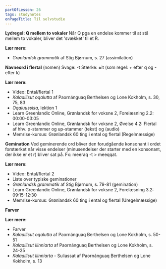 ```yaml
---
partOfLesson: 26
tags: studynotes
onPageTitle: Til selvstudie
---
```


**Lydregel: Q mellem to vokaler**
Når Q pga en endelse kommer til at stå mellem to vokaler, bliver det 'svækket' til et R.

**Lær mere:**
- *Grønlandsk grammatik* af Stig Bjørnum, s. 27 (assimilation)

**Navneord i flertal** (nomen)
Svage: -t
Stærke: ±it (som regel: + efter q og - efter k)

**Lær mere:**
- Video: Ental/flertal 1
- *Kalaallisut oqalutta* af Paornánguaq Berthelsen og Lone Kokholm, s. 30, 75, 83
- *Oqaluussisa,* lektion 1
- Learn Greenlandic Online, Grønlandsk for voksne 2, Forelæsning 2.2: 00:00-03:05
- Learn Greenlandic Online, Grønlandsk for voksne 2, Øvelse 4.2: Flertal af hhv. p-stammer og up-stammer (tekst) og (audio)
- Memrise-kursus: Grønlandsk 60 ting i ental og flertal (Regelmæssige)

**Gemination**
Ved geminerende ord bliver den forudgående konsonant i ordet forstærket når visse endelser (minusendelser der starter med en konsonant, der ikke er et r) bliver sat på. Fx: meeraq -t > meeqqat.

**Lær mere:**
- Video: Ental/flertal 2
- Liste over typiske geminationer
- *Grønlandsk grammatik* af Stig Bjørnum, s. 79-81 (gemination)
- Learn Greenlandic Online, Grønlandsk for voksne 2, Forelæsning 3.2: 09:15-12:30
- Memrise-kursus: Grønlandsk 60 ting i ental og flertal (Uregelmæssige)

**Farver**

**Lær mere:**
- Farver
- *Kalaallisut oqalutta* af Paornánguaq Berthelsen og Lone Kokholm, s. 50-51
- *Kalaallisut Ilinniarta* af Paornánguaq Berthelsen og Lone Kokholm, s. 24-25
- *Kalaallisut Ilinniarta* - Suliassat af Paornánguaq Berthelsen og Lone Kokholm, s. 13